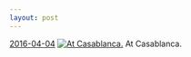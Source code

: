 ```yaml
---
layout: post
---
```


<p>
  <time><a href="/483">2016-04-04</a></time>
  <a href="/483"><img src="{{ site.assets_url }}/483-640.jpg" srcset="{{ site.assets_url }}/483-1280.jpg 1280w, {{ site.assets_url }}/483-960.jpg 960w, {{ site.assets_url }}/483-640.jpg 640w, {{ site.assets_url }}/483-320.jpg 320w" sizes="(min-width: 700px) 50vw, calc(100vw - 2rem)" alt="At Casablanca." /></a>
  <span>At Casablanca.</span>
</p>
